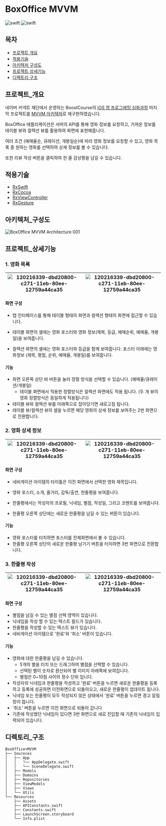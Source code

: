 # BoxOffice MVVM

<div align="left">
  <img alt="swift" src="https://img.shields.io/badge/Swift-5.5%20-orange" />
  <img alt="swift" src="https://img.shields.io/badge/iOS-15.2-lightgrey" />
</div>

## 목차

* <a href="#프로젝트_개요">프로젝트 개요</a>
* <a href="#적용기술">적용기술</a>
* <a href="#아키텍처_구성도">아키텍처 구성도</a>
* <a href="#프로젝트_상세기능">프로젝트 상세기능</a>
* <a href="#디렉토리구조">디렉토리 구조</a>



## 프로젝트_개요

네이버 커넥트 재단에서 운영하는 BoostCourse의 [iOS 앱 프로그래밍 심화과정](https://www.boostcourse.org/mo326) 마지막 프로젝트를 <a href="#아키텍처_구성도">MVVM 아키텍처</a>로 재구현하였습니다. 

BoxOffice 애플리케이션은 서버의 API를 통해 영화 정보를 요청하고, 가져온 정보를 테이블 뷰와 컬렉션 뷰를 활용하여 화면에 표현해줍니다. 

여러 조건 (예매율순, 큐레이션, 개봉일순)에 따라 영화 정보를 요청할 수 있고, 영화 목록 중 원하는 영화를 선택하여 상세 정보를 볼 수 있습니다. 

또한 리뷰 작성 버튼을 클릭하여 한 줄 감상평을 남길 수 있습니다.

## 적용기술

* [RxSwift](https://github.com/ReactiveX/RxSwift)
* [RxCocoa](https://github.com/ReactiveX/RxSwift)
* [RxViewController](https://github.com/devxoul/RxViewController)
* [RxGesture](https://github.com/RxSwiftCommunity/RxGesture)

## 아키텍처_구성도

![BoxOffice MVVM Architecture 001](https://user-images.githubusercontent.com/20268101/148633179-60beee09-cab5-4651-b0cd-b2ad22f10ac6.jpeg)

## 프로젝트_상세기능

### 1. 영화 목록

| ![120216339-dbd20800-c271-11eb-80ee-12759a44ca35](https://user-images.githubusercontent.com/20268101/148557072-4f995086-118f-4520-ae19-5bf8c4066bb2.png) | ![120216339-dbd20800-c271-11eb-80ee-12759a44ca35](https://user-images.githubusercontent.com/20268101/148557066-0b8225b2-87d7-4868-89ec-489cf12c179f.png) |
| ------------------------------------------------------------ | ------------------------------------------------------------ |

#### 화면 구성

* 탭 인터페이스를 통해 테이블 형태의 화면과 컬렉션 형태의 화면에 접근할 수 있습니다. 

* 테이블 화면의 셀에는 영화 포스터와 영화 정보(제복, 등급, 예매순위, 예매율, 개봉일)을 보여줍니다.

* 컬렉션 화면의 셀에는 영화 포스터와 등급을 함께 보여줍니다. 포스터 아래에는 영화정보 (제목, 평점, 순위, 예매율, 개봉일)를 보여줍니다.

#### 기능

* 화면 오른쪽 상단 바 버튼을 눌러 정렬 방식을 선택할 수 있습니다. (예매율/큐레이션/개봉일)
  * 테이블 화면에서 적용한 정렬방식은 컬렉션 화면에도 적용 됩니다. (두 개 뷰의 영화 정렬방식은 동일하게 적용됩니다)
* 테이블 뷰와 컬렉션 뷰를 아래쪽으로 잡아당기면 새로고침 됩니다.
* 테이블 뷰/컬렉션 뷰의 셀을 누르면 해당 영화의 상세 정보를 보여주는 2번 화면으로 전환합니다.

### 2. 영화 상세 정보

| ![120216339-dbd20800-c271-11eb-80ee-12759a44ca35](https://user-images.githubusercontent.com/20268101/148557058-97e59393-1f7d-4f8d-a47d-afbfa3cbeb29.png) | ![120216339-dbd20800-c271-11eb-80ee-12759a44ca35](https://user-images.githubusercontent.com/20268101/148557057-f8a50ca7-56f0-4bb3-9dfe-36b49efc11c7.png) |
| ------------------------------------------------------------ | ------------------------------------------------------------ |

#### 화면 구성

* 네비게이션 아이템의 타이틀은 이전 화면에서 선택한 영화 제목입니다.

* 영화 포스터, 소개, 줄거리, 감독/출연, 한줄평을 보여줍니다.

* 한줄평에서는 작성자의 프로필, 닉네임, 별점, 작성일, 그리고 코멘트를 보여줍니다.

* 한줄평 오른쪽 상단에는 새로운 한줄평을 남길 수 있는 버튼이 있습니다.

#### 기능

* 영화 포스터를 터치하면 포스터를 전체화면에서 볼 수 있습니다.
* 한줄평 오른쪽 상단의 새로운 한줄평 남기기 버튼을 터치하면 3번 화면으로 전환합니다.

### 3. 한줄평 작성

| ![120216339-dbd20800-c271-11eb-80ee-12759a44ca35](https://user-images.githubusercontent.com/20268101/148557053-99ee7777-fab5-4824-8579-1e81ed3e67f4.png) | ![120216339-dbd20800-c271-11eb-80ee-12759a44ca35](https://user-images.githubusercontent.com/20268101/148558801-c8a2ccc6-970e-46ac-aee4-45774d1041d5.png) |
| ------------------------------------------------------------ | ------------------------------------------------------------ |

#### 화면 구성

* 별점을 남길 수 있는 별점 선택 영역이 있습니다.
* 닉네임을 작성 할 수 있는 텍스트 필드가 있습니다.
* 한줄평을 작성할 수 있는 텍스트 뷰가 있습니다.
* 네비게이션 아이템으로 '완료'와 '취소' 버튼이 있습니다.

#### 기능

* 영화에 대한 한줄평을 남길 수 있습니다.
  * 5개의 별을 터치 또는 드래그하여 별점을 선택할 수 있습니다.
  * 선택된 별이 숫자로 환산되어 별 이미지 아래쪽에 보여집니다.
  * 별점은 0~10점 사이의 정수 단위 입니다.
* 작성자의 닉네임과 한줄평을 작성하고 '완료' 버튼을 누르면 새로운 한줄평을 등록하고 등록에 성공하면 이전화면으로 되돌아오고, 새로운 한줄평이 업데이트 됩니다.
* 닉네임 또는 한줄평이 모두 작성되지 않은 상태에서 '완료' 버튼을 누르면 경고 알림창이 뜹니다.
* '취소' 버튼을 누르면 이전 화면으로 되돌아 갑니다
* 기존에 작성했던 닉네임이 있다면 3번 화면으로 새로 진입할 때 기존의 닉네임이 입력되어 있습니다.



## 디렉토리_구조

```text
BoxOffice+MVVM
├── Soureces
│   ├── App
│   │   └── AppDelegate.swift
│   │   └── SceneDelegate.swift
│   ├── Models
│   ├── Domains
│   ├── Repositories
│   ├── ViewModels
│   ├── Views
│   └── Utils
└── Resources
    ├── Assets
    ├── APIConstants.swift
    ├── Constants.swift
    ├── LaunchScreen.storyboard
    └── Info.plist

```
